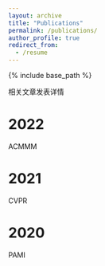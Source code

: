```yaml
---
layout: archive
title: "Publications"
permalink: /publications/
author_profile: true
redirect_from:
  - /resume
---
```


{% include base_path %}


相关文章发表详情

2022
======
ACMMM

2021
======
CVPR

2020
======
PAMI

